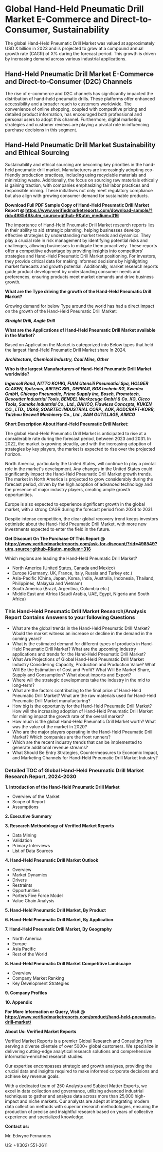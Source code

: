 <h1>Global Hand-Held Pneumatic Drill Market E-Commerce and Direct-to-Consumer, Sustainability</h1><p class=""><p>The global Hand-Held Pneumatic Drill Market was valued at approximately USD X billion in 2023 and is projected to grow at a compound annual growth rate (CAGR) of X% during the forecast period. This growth is driven by increasing demand across various industrial applications.</p> <h2>Hand-Held Pneumatic Drill Market E-Commerce and Direct-to-Consumer (D2C) Channels</h2> <p>The rise of e-commerce and D2C channels has significantly impacted the distribution of hand-held pneumatic drills. These platforms offer enhanced accessibility and a broader reach to customers worldwide. The convenience of online shopping, coupled with competitive pricing and detailed product information, has encouraged both professional and personal users to adopt this channel. Furthermore, digital marketing strategies and customer reviews are playing a pivotal role in influencing purchase decisions in this segment.</p> <h2>Hand-Held Pneumatic Drill Market Sustainability and Ethical Sourcing</h2> <p>Sustainability and ethical sourcing are becoming key priorities in the hand-held pneumatic drill market. Manufacturers are increasingly adopting eco-friendly production practices, including using recyclable materials and minimizing waste. Additionally, the focus on sourcing raw materials ethically is gaining traction, with companies emphasizing fair labor practices and responsible mining. These initiatives not only meet regulatory compliance but also align with growing consumer demand for sustainable products.</p> </body> </html> </p><p class=""><strong>Download Full PDF Sample Copy of Hand-Held Pneumatic Drill Market Report @ <a href="https://www.verifiedmarketreports.com/download-sample/?rid=498549&utm_source=github-R&utm_medium=316" target="_blank">https://www.verifiedmarketreports.com/download-sample/?rid=498549&utm_source=github-R&utm_medium=316</a></strong></p><p>The importance of&nbsp;Hand-Held Pneumatic Drill Market research reports lies in their ability to aid strategic planning, helping businesses develop effective strategies by understanding market trends and dynamics. They play a crucial role in risk management by identifying potential risks and challenges, allowing businesses to mitigate them proactively. These reports offer a competitive advantage by providing insights into competitors' strategies and Hand-Held Pneumatic Drill Market positioning. For investors, they provide critical data for making informed decisions by highlighting market forecasts and growth potential. Additionally, market research reports guide product development by understanding consumer needs and preferences, ensuring products meet market demands and drive business growth.</p><p><strong>What are the&nbsp;Type driving the growth of the Hand-Held Pneumatic Drill Market?</strong></p><p id="" class="">Growing demand for below Type around the world has had a direct impact on the growth of the Hand-Held Pneumatic Drill Market:</p><p class=""><em><strong>Straight Drill, Angle Drill</strong></em></p><p class=""><strong>What are the&nbsp;Applications&nbsp;of Hand-Held Pneumatic Drill Market available in the Market?</strong></p><p id="" class="">Based on Application the Market is categorized into Below types that held the largest Hand-Held Pneumatic Drill Market share In 2024.</p><p class=""><em><strong>Architecture, Chemical Industry, Coal Mine, Other</strong></em></p><p class=""><strong>Who is the largest Manufacturers of Hand-Held Pneumatic Drill Market worldwide?</strong></p><p><em><strong>Ingersoll Rand, NITTO KOHKI, FIAM Utensili Pneumatici Spa, HOLGER CLASEN, Spitznas, AIRTEC SRL, DEPRAG, BGS technic KG, Swedex GmbH, Chicago Pneumatic, Prime Supply inc, Bosch, Promotech, Desoutter Industrial Tools, BENDEL Werkzeuge GmbH & Co. KG, Cleco Tools, Sumake Industrial Co., Ltd., BAHCO, Flawless Concepts, KUKEN CO., LTD., USAG, SOARTEC INDUSTRIAL CORP., AOK, RODCRAFT-KORB, Taizhou Beswell Machinery Co., Ltd., SAM OUTILLAGE, AIMCO</strong></em></p><p id="" class=""><strong>Short Description About Hand-Held Pneumatic Drill Market:</strong></p><p>The global Hand-Held Pneumatic Drill Market is anticipated to rise at a considerable rate during the forecast period, between 2023 and 2031. In 2022, the market is growing steadily, and with the increasing adoption of strategies by key players, the market is expected to rise over the projected horizon.</p><p>North America, particularly the United States, will continue to play a pivotal role in the market's development. Any changes in the United States could significantly impact the Hand-Held Pneumatic Drill Market growth trends. The market in North America is projected to grow considerably during the forecast period, driven by the high adoption of advanced technology and the presence of major industry players, creating ample growth opportunities.</p><p>Europe is also expected to experience significant growth in the global market, with a strong CAGR during the forecast period from 2024 to 2031.</p><p>Despite intense competition, the clear global recovery trend keeps investors optimistic about the Hand-Held Pneumatic Drill Market, with more new investments expected to enter the field in the future.</p><p id="" class=""><strong>Get Discount On The Purchase Of This Report @ <a href="https://www.verifiedmarketreports.com/ask-for-discount/?rid=498549?utm_source=github-R&utm_medium=316" target="_blank">https://www.verifiedmarketreports.com/ask-for-discount/?rid=498549?utm_source=github-R&utm_medium=316</a></strong></p><p class="">Which regions are leading the Hand-Held Pneumatic Drill Market?</p><ul><li>North America (United States, Canada and Mexico)</li><li>Europe (Germany, UK, France, Italy, Russia and Turkey etc.)</li><li>Asia-Pacific (China, Japan, Korea, India, Australia, Indonesia, Thailand, Philippines, Malaysia and Vietnam)</li><li>South America (Brazil, Argentina, Columbia etc.)</li><li>Middle East and Africa (Saudi Arabia, UAE, Egypt, Nigeria and South Africa)</li></ul><h3 id="" class="">This Hand-Held Pneumatic Drill Market Research/Analysis Report Contains Answers to your following Questions</h3><ul><li>What are the global trends in the Hand-Held Pneumatic Drill Market? Would the market witness an increase or decline in the demand in the coming years?</li><li>What is the estimated demand for different types of products in Hand-Held Pneumatic Drill Market? What are the upcoming industry applications and trends for the Hand-Held Pneumatic Drill Market?</li><li>What Are Projections of Global Hand-Held Pneumatic Drill Market Industry Considering Capacity, Production and Production Value? What Will Be the Estimation of Cost and Profit? What Will Be Market Share, Supply and Consumption? What about imports and Export?</li><li>Where will the strategic developments take the industry in the mid to long-term?</li><li>What are the factors contributing to the final price of Hand-Held Pneumatic Drill Market? What are the raw materials used for Hand-Held Pneumatic Drill Market manufacturing?</li><li>How big is the opportunity for the Hand-Held Pneumatic Drill Market? How will the increasing adoption of Hand-Held Pneumatic Drill Market for mining impact the growth rate of the overall market?</li><li>How much is the global Hand-Held Pneumatic Drill Market worth? What was the value of the market In 2020?</li><li>Who are the major players operating in the Hand-Held Pneumatic Drill Market? Which companies are the front runners?</li><li>Which are the recent industry trends that can be implemented to generate additional revenue streams?</li><li>What Should Be Entry Strategies, Countermeasures to Economic Impact, and Marketing Channels for Hand-Held Pneumatic Drill Market Industry?</li></ul><h3 id="" class="">Detailed TOC of Global Hand-Held Pneumatic Drill Market Research Report, 2024-2030</h3><p id="" class=""><strong>1. Introduction of the Hand-Held Pneumatic Drill Market</strong></p><ul><li>Overview of the Market</li><li>Scope of Report</li><li>Assumptions</li></ul><p id="" class=""><strong>2. Executive Summary</strong></p><p id="" class=""><strong>3. Research Methodology of Verified Market Reports</strong></p><ul><li>Data Mining</li><li>Validation</li><li>Primary Interviews</li><li>List of Data Sources</li></ul><p id="" class=""><strong>4. Hand-Held Pneumatic Drill Market Outlook</strong></p><ul><li>Overview</li><li>Market Dynamics</li><li>Drivers</li><li>Restraints</li><li>Opportunities</li><li>Porters Five Force Model</li><li>Value Chain Analysis</li></ul><p id="" class=""><strong>5. Hand-Held Pneumatic Drill Market, By Product</strong></p><p id="" class=""><strong>6. Hand-Held Pneumatic Drill Market, By Application</strong></p><p id="" class=""><strong>7. Hand-Held Pneumatic Drill Market, By Geography</strong></p><ul><li>North America</li><li>Europe</li><li>Asia Pacific</li><li>Rest of the World</li></ul><p id="" class=""><strong>8. Hand-Held Pneumatic Drill Market Competitive Landscape</strong></p><ul><li>Overview</li><li>Company Market Ranking</li><li>Key Development Strategies</li></ul><p id="" class=""><strong>9. Company Profiles</strong></p><p id="" class=""><strong>10. Appendix</strong></p><p id="" class=""><strong>For More Information or Query, Visit @ <a href="https://www.verifiedmarketreports.com/product/hand-held-pneumatic-drill-market/" target="_blank">https://www.verifiedmarketreports.com/product/hand-held-pneumatic-drill-market/</a></strong></p><p id="" class=""><strong>About Us: Verified Market Reports</strong></p><p id="" class="">Verified Market Reports is a premier Global Research and Consulting firm serving a diverse clientele of over 5000+ global customers. We specialize in delivering cutting-edge analytical research solutions and comprehensive information-enriched research studies.</p><p id="" class="">Our expertise encompasses strategic and growth analyses, providing the crucial data and insights required to make informed corporate decisions and achieve key revenue goals.</p><p id="" class="">With a dedicated team of 250 Analysts and Subject Matter Experts, we excel in data collection and governance, utilizing advanced industrial techniques to gather and analyze data across more than 25,000 high-impact and niche markets. Our analysts are adept at integrating modern data collection methods with superior research methodologies, ensuring the production of precise and insightful research based on years of collective experience and specialized knowledge.</p><p id="" class=""><strong>Contact us:</strong></p><p id="" class="">Mr. Edwyne Fernandes</p><p id="" class="">US: +1(302) 551-2611</p>